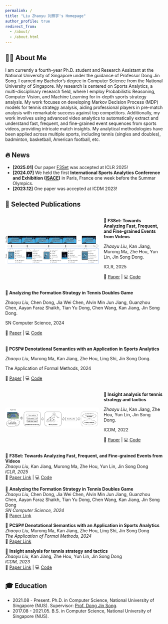 ```yaml
---
permalink: /
title: "Liu Zhaoyu 刘照宇's Homepage"
author_profile: true
redirect_from: 
  - /about/
  - /about.html
---
```


## 👋🏻 About Me
I am currently a fourth-year Ph.D. student and Research Assistant at the National University of Singapore under the guidance of Professor Dong Jin Song. I earned my Bachelor’s degree in Computer Science from the National University of Singapore. My research is centered on Sports Analytics, a multi-disciplinary research field, where I employ Probabilistic Reasoning, Computer Vision, and Machine Learning for in-depth sports strategy analysis. My work focuses on developing Markov Decision Process (MDP) models for tennis strategy analysis, aiding professional players in pre-match analysis with remarkable success against top competitors. Additionally, my work involves using advanced video analytics to automatically extract and understand fast, frequent, and fine-grained event sequences from sports videos, providing intricate match insights. My analytical methodologies have been applied across multiple sports, including tennis (singles and doubles), badminton, basketball, American football, etc.


## 🔥 News
- **[2025.01]** Our paper [F3Set](https://openreview.net/pdf?id=vlg5WRKHxh) was accepted at ICLR 2025!
- **[2024.07]** We held the first **International Sports Analytics Conference and Exhibition ([ISACE](https://formal-analysis.com/isace/2024/))** in Paris, France one week before the Summar Olympics.
- **[2023.12]** One paper was accepted at ICDM 2023!


## 📝 Selected Publications

<div style="display: flex; align-items: center;">
    <img src="/images/vid2events.png" alt="Paper Image" width="300px" style="margin-right: 15px; border-radius: 5px;">
    <div>
        <p><strong>📖 F3Set: Towards Analyzing Fast, Frequent, and Fine-grained Events from Videos</strong></p>
        <p><i>Zhaoyu Liu</i>, Kan Jiang, Murong Ma, Zhe Hou, Yun Lin, Jin Song Dong.</p>
        <p>ICLR, 2025</p>
        <p>
          🔗 <a href="https://openreview.net/pdf?id=vlg5WRKHxh">Paper</a> | 💻 <a href="https://github.com/F3Set/F3Set">Code</a>
        </p>
    </div>
</div>

<div style="display: flex; align-items: center;">
<!--     <img src="/images/pipeline.png" alt="Paper Image" width="300px" style="margin-right: 15px; border-radius: 5px;"> -->
    <div>
        <p><strong>📖 Analyzing the Formation Strategy in Tennis Doubles Game</strong></p>
        <p><i>Zhaoyu Liu</i>, Chen Dong, Jia Wei Chen, Alvin Min Jun Jiang, Guanzhou Chen, Aayan Faraz Shaikh, Tian Yu Dong, Chen Wang, Kan Jiang, Jin Song Dong.</p>
        <p>SN Computer Science, 2024</p>
        <p>
          🔗 <a href="https://www.depintel.com/papers/icdm2023.pdf">Paper</a> | 💻 <a href="https://github.com/LZYAndy/Insight_Strategy">Code</a>
        </p>
    </div>
</div>

<div style="display: flex; align-items: center;">
<!--     <img src="/images/pipeline.png" alt="Paper Image" width="300px" style="margin-right: 15px; border-radius: 5px;"> -->
    <div>
        <p><strong>📖 PCSP# Denotational Semantics with an Application in Sports Analytics</strong></p>
        <p><i>Zhaoyu Liu</i>, Murong Ma, Kan Jiang, Zhe Hou, Ling Shi, Jin Song Dong.</p>
        <p>The Application of Formal Methods, 2024</p>
        <p>
          🔗 <a href="https://www.depintel.com/papers/icdm2023.pdf">Paper</a> | 💻 <a href="https://github.com/LZYAndy/Insight_Strategy">Code</a>
        </p>
    </div>
</div>

<div style="display: flex; align-items: center;">
    <img src="/images/pipeline.png" alt="Paper Image" width="300px" style="margin-right: 15px; border-radius: 5px;">
    <div>
        <p><strong>📖 Insight analysis for tennis strategy and tactics</strong></p>
        <p><i>Zhaoyu Liu</i>, Kan Jiang, Zhe Hou, Yun Lin, Jin Song Dong.</p>
        <p>ICDM, 2022</p>
        <p>
          🔗 <a href="https://www.depintel.com/papers/icdm2023.pdf">Paper</a> | 💻 <a href="https://github.com/LZYAndy/Insight_Strategy">Code</a>
        </p>
    </div>
</div>


📖 **F3Set: Towards Analyzing Fast, Frequent, and Fine-grained Events from Videos**  
*Zhaoyu Liu*, Kan Jiang, Murong Ma, Zhe Hou, Yun Lin, Jin Song Dong  
_ICLR, 2025_  
🔗 [Paper Link](https://openreview.net/pdf?id=vlg5WRKHxh) | 💻 [Code](https://github.com/F3Set/F3Set)

📖 **Analyzing the Formation Strategy in Tennis Doubles Game**  
*Zhaoyu Liu*, Chen Dong, Jia Wei Chen, Alvin Min Jun Jiang, Guanzhou Chen, Aayan Faraz Shaikh, Tian Yu Dong, Chen Wang, Kan Jiang, Jin Song Dong  
_SN Computer Science, 2024_  
🔗 [Paper Link](https://link.springer.com/article/10.1007/s42979-024-03598-3)  

📖 **PCSP# Denotational Semantics with an Application in Sports Analytics**  
*Zhaoyu Liu*, Murong Ma, Kan Jiang, Zhe Hou, Ling Shi, Jin Song Dong  
_The Application of Formal Methods, 2024_  
🔗 [Paper Link](https://zhehou.github.io/papers/PCSP-Denotational-Semantics-with-an-Application-in-Sports-Analytics.pdf) 

📖 **Insight analysis for tennis strategy and tactics**  
*Zhaoyu Liu*, Kan Jiang, Zhe Hou, Yun Lin, Jin Song Dong  
_ICDM, 2023_  
🔗 [Paper Link](https://www.depintel.com/papers/icdm2023.pdf) | 💻 [Code](https://github.com/LZYAndy/Insight_Strategy)



## 🎓 Education
- 2021.08 - Present. Ph.D. in Computer Science, National University of Singapore (NUS). Supervisor: [Prof. Dong Jin Song](https://www.comp.nus.edu.sg/~dongjs/).
- 2017.08 - 2021.05. B.S. in Computer Science, National University of Singapore (NUS). 


